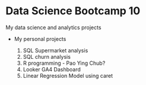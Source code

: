 # Data Science Bootcamp 10
My data science and analytics projects


* My personal projects

  1. SQL Supermarket analysis
  2. SQL churn analysis
  3. R programming - Pao Ying Chub?
  4. Looker GA4 Dashboard
  5. Linear Regression Model using caret
